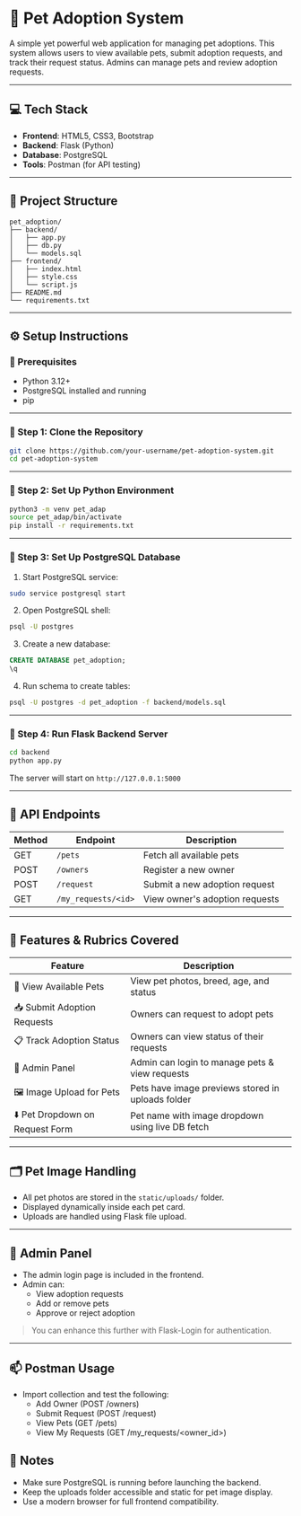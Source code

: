 # 🐾 Pet Adoption System

A simple yet powerful web application for managing pet adoptions. This system allows users to view available pets, submit adoption requests, and track their request status. Admins can manage pets and review adoption requests.

---

## 💻 Tech Stack

- **Frontend**: HTML5, CSS3, Bootstrap
- **Backend**: Flask (Python)
- **Database**: PostgreSQL
- **Tools**: Postman (for API testing)

---

## 📁 Project Structure

```
pet_adoption/
├── backend/
│   ├── app.py
│   ├── db.py
│   └── models.sql
├── frontend/
│   ├── index.html
│   ├── style.css
│   └── script.js
├── README.md
└── requirements.txt
```

---

## ⚙️ Setup Instructions

### 🔸 Prerequisites

- Python 3.12+
- PostgreSQL installed and running
- pip

---

### 🔸 Step 1: Clone the Repository

```bash
git clone https://github.com/your-username/pet-adoption-system.git
cd pet-adoption-system
```

---

### 🔸 Step 2: Set Up Python Environment

```bash
python3 -m venv pet_adap
source pet_adap/bin/activate
pip install -r requirements.txt
```

---

### 🔸 Step 3: Set Up PostgreSQL Database

1. Start PostgreSQL service:
```bash
sudo service postgresql start
```

2. Open PostgreSQL shell:
```bash
psql -U postgres
```

3. Create a new database:
```sql
CREATE DATABASE pet_adoption;
\q
```

4. Run schema to create tables:
```bash
psql -U postgres -d pet_adoption -f backend/models.sql
```

---

### 🔸 Step 4: Run Flask Backend Server

```bash
cd backend
python app.py
```

The server will start on `http://127.0.0.1:5000`

---

## 🧪 API Endpoints

| Method | Endpoint             | Description                   |
|--------|----------------------|-------------------------------|
| GET    | `/pets`              | Fetch all available pets      |
| POST   | `/owners`            | Register a new owner          |
| POST   | `/request`           | Submit a new adoption request |
| GET    | `/my_requests/<id>`  | View owner's adoption requests|

---

## 🎯 Features & Rubrics Covered

| Feature                                | Description                                         |
|----------------------------------------|-----------------------------------------------------|
| 🐶 View Available Pets                 | View pet photos, breed, age, and status            |
| 📥 Submit Adoption Requests            | Owners can request to adopt pets                   |
| 📋 Track Adoption Status               | Owners can view status of their requests           |
| 👤 Admin Panel                         | Admin can login to manage pets & view requests     |
| 🖼️ Image Upload for Pets              | Pets have image previews stored in uploads folder  |
| ⬇️ Pet Dropdown on Request Form       | Pet name with image dropdown using live DB fetch   |

---

## 🗂️ Pet Image Handling

- All pet photos are stored in the `static/uploads/` folder.
- Displayed dynamically inside each pet card.
- Uploads are handled using Flask file upload.

---

## 🔐 Admin Panel

- The admin login page is included in the frontend.
- Admin can:
  - View adoption requests
  - Add or remove pets
  - Approve or reject adoption

> You can enhance this further with Flask-Login for authentication.

---

## 📫 Postman Usage

- Import collection and test the following:
  - Add Owner (POST /owners)
  - Submit Request (POST /request)
  - View Pets (GET /pets)
  - View My Requests (GET /my_requests/<owner_id>)


## 📌 Notes

- Make sure PostgreSQL is running before launching the backend.
- Keep the uploads folder accessible and static for pet image display.
- Use a modern browser for full frontend compatibility.
